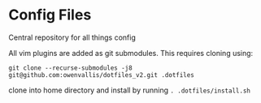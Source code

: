 # Config Files

Central repository for all things config

All vim plugins are added as git submodules. This requires cloning using:

`git clone --recurse-submodules -j8 git@github.com:owenvallis/dotfiles_v2.git .dotfiles`

clone into home directory and install by running `. .dotfiles/install.sh`
